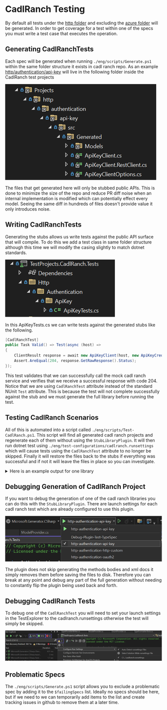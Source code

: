 <!-- cspell:ignore cadlranch -->

# CadlRanch Testing

By default all tests under the [http folder](https://github.com/Azure/cadl-ranch/tree/main/packages/cadl-ranch-specs/http) and excluding the [azure folder](https://github.com/Azure/cadl-ranch/tree/main/packages/cadl-ranch-specs/http/azure) will be generated. In order to get coverage for a test within one of the specs you must write a test case that executes the operation.

## Generating CadlRanchTests

Each spec will be generated when running `./eng/scripts/Generate.ps1` within the same folder structure it exists in cadl ranch repo. As an example [http/authentication/api-key](https://github.com/Azure/cadl-ranch/tree/main/packages/cadl-ranch-specs/http/authentication/api-key)
will live in the following folder inside the CadlRanch test projects

![alt text](generation-structure.png)

The files that get generated here will only be stubbed public APIs. This is done to minimize the size of the repo and reduce PR diff noise when an internal implementation is modified which can potentially effect every model. Seeing the same diff in hundreds of files doesn't provide value it only introduces noise.

## Writing CadlRanchTests

Generating the stubs allows us write tests against the public API surface that will compile. To do this we add a test class in same folder structure although this time we will modify the casing slightly to match dotnet standards.

![alt text](test-structure.png)

In this ApiKeyTests.cs we can write tests against the generated stubs like the following.

```C#
[CadlRanchTest]
public Task Valid() => Test(async (host) =>
{
    ClientResult response = await new ApiKeyClient(host, new ApiKeyCredential("valid-key"), null).ValidAsync();
    Assert.AreEqual(204, response.GetRawResponse().Status);
});
```

This test validates that we can successfully call the mock cadl ranch service and verifies that we receive a successful response with code 204. Notice that we are using `CadlRanchTest` attribute instead of the standard NUnit `Test` attribute. This is because the test will not complete successfully against the stub and we must generate the full library before running the test.

## Testing CadlRanch Scenarios

All of this is automated into a script called `./eng/scripts/Test-CadlRanch.ps1`. This script will find all generated cadl ranch projects and regenerate each of them without using the `StubLibraryPlugin`. It will then run dotnet test using `./eng/test-configurations/cadlranch.runsettings` which will cause tests using the `CadlRanchTest` attribute to no longer be skipped. Finally it will restore the files back to the stubs if everything was successful and if not it will leave the files in place so you can investigate.

<details>
<Summary>Here is an example output for one library</Summary>

```
Regenerating http\authentication\api-key
> npx tsp compile C:\git\typespec\packages\http-client-csharp\node_modules\@azure-tools\cadl-ranch-specs\http\authentication\api-key\main.tsp --trace @typespec/http-client-csharp --emit @typespec/http-client-csharp --option @typespec/http-client-csharp.emitter-output-dir=C:\git\typespec\packages\http-client-csharp\generator\TestProjects\CadlRanch\http\authentication\api-key --option @typespec/http-client-csharp.save-inputs=true
TypeSpec compiler v0.58.0

trace @typespec/http-client-csharp.info: routes:2
trace @typespec/http-client-csharp.info: load operation: valid, path:/authentication/api-key/valid
trace @typespec/http-client-csharp.info: load operation: invalid, path:/authentication/api-key/invalid
trace @typespec/http-client-csharp.info: Checking if C:/git/m-nash/typespec/packages/http-client-csharp/generator/TestProjects/CadlRanch/http/authentication/api-key/src/Authentication.ApiKey.csproj exists
trace @typespec/http-client-csharp.info: dotnet --roll-forward Major C:/git/m-nash/typespec/packages/http-client-csharp/dist/generator/Microsoft.Generator.CSharp.dll C:/git/m-nash/typespec/packages/http-client-csharp/generator/TestProjects/CadlRanch/http/authentication/api-key -p ClientModelPlugin
Writing C:\git\typespec\packages\http-client-csharp\generator\TestProjects\CadlRanch\http\authentication\api-key\src\Generated\Models\InvalidAuth.cs
Writing C:\git\typespec\packages\http-client-csharp\generator\TestProjects\CadlRanch\http\authentication\api-key\src\Generated\Models\InvalidAuth.Serialization.cs
Writing C:\git\typespec\packages\http-client-csharp\generator\TestProjects\CadlRanch\http\authentication\api-key\src\Generated\Internal\ChangeTrackingList.cs
Writing C:\git\typespec\packages\http-client-csharp\generator\TestProjects\CadlRanch\http\authentication\api-key\src\Generated\Internal\ChangeTrackingDictionary.cs
Writing C:\git\typespec\packages\http-client-csharp\generator\TestProjects\CadlRanch\http\authentication\api-key\src\Generated\Internal\Argument.cs
Writing C:\git\typespec\packages\http-client-csharp\generator\TestProjects\CadlRanch\http\authentication\api-key\src\Generated\Internal\Optional.cs
Writing C:\git\typespec\packages\http-client-csharp\generator\TestProjects\CadlRanch\http\authentication\api-key\src\Generated\ApiKeyClientOptions.cs
Writing C:\git\typespec\packages\http-client-csharp\generator\TestProjects\CadlRanch\http\authentication\api-key\src\Generated\ApiKeyClient.cs
Writing C:\git\typespec\packages\http-client-csharp\generator\TestProjects\CadlRanch\http\authentication\api-key\src\Generated\ApiKeyClient.RestClient.cs
Writing C:\git\typespec\packages\http-client-csharp\generator\TestProjects\CadlRanch\http\authentication\api-key\src\Generated\Internal\ModelSerializationExtensions.cs
Writing C:\git\typespec\packages\http-client-csharp\generator\TestProjects\CadlRanch\http\authentication\api-key\src\Generated\Internal\TypeFormatters.cs
Writing C:\git\typespec\packages\http-client-csharp\generator\TestProjects\CadlRanch\http\authentication\api-key\src\Generated\Internal\ClientPipelineExtensions.cs
Writing C:\git\typespec\packages\http-client-csharp\generator\TestProjects\CadlRanch\http\authentication\api-key\src\Generated\Internal\ErrorResult.cs
Writing C:\git\typespec\packages\http-client-csharp\generator\TestProjects\CadlRanch\http\authentication\api-key\src\Generated\Internal\ClientUriBuilder.cs
Compilation completed successfully.

Testing http\authentication\api-key
> dotnet test C:\git\typespec\packages\http-client-csharp\generator\TestProjects\CadlRanch.Tests\TestProjects.CadlRanch.Tests.csproj --filter "FullyQualifiedName~TestProjects.CadlRanch.Tests.Http.Authentication.ApiKey" --settings C:\git\typespec\packages\http-client-csharp\eng\test-configurations\cadlranch.runsettings
  Determining projects to restore...
  All projects are up-to-date for restore.
  TestProjects.CadlRanch.Tests -> C:\git\typespec\packages\http-client-csharp\generator\artifacts\bin\TestProjects.CadlRanch.Tests\Debug\net8.0\TestProjects.CadlRanch.Tests.dll
Test run for C:\git\typespec\packages\http-client-csharp\generator\artifacts\bin\TestProjects.CadlRanch.Tests\Debug\net8.0\TestProjects.CadlRanch.Tests.dll (.NETCoreApp,Version=v8.0)
Microsoft (R) Test Execution Command Line Tool Version 17.10.0 (x64)
Copyright (c) Microsoft Corporation.  All rights reserved.

Starting test execution, please wait...
A total of 1 test files matched the specified pattern.

Passed!  - Failed:     0, Passed:     2, Skipped:     0, Total:     2, Duration: 2 s - TestProjects.CadlRanch.Tests.dll (net8.0)
Restoring http\authentication\api-key
> git clean -xfd C:\git\typespec\packages\http-client-csharp\generator\TestProjects\CadlRanch\http\authentication\api-key
Removing ../generator/TestProjects/CadlRanch/http/authentication/api-key/src/Generated/Internal/
> git restore C:\git\typespec\packages\http-client-csharp\generator\TestProjects\CadlRanch\http\authentication\api-key
```

</details>

## Debugging Generation of CadlRanch Project

If you want to debug the generation of one of the cadl ranch libraries you can do this with the `StubLibraryPlugin`. There are launch settings for each cadl ranch test which are already configured to use this plugin.

![alt text](launch-settings.png)

The plugin does not skip generating the methods bodies and xml docs it simply removes them before saving the files to disk. Therefore you can break at any point and debug any part of the full generation without needing to constantly flip the plugin being used back and forth.

## Debugging CadlRanch Tests

To debug one of the `CadlRanchTest` you will need to set your launch settings in the TestExplorer to the cadlranch.runsettings otherwise the test will simply be skipped.

![alt text](runsettings.png)

## Problematic Specs

The `./eng/scripts/Generate.ps1` script allows you to exclude a problematic spec by adding it to the `$failingSpecs` list. Ideally no specs should be here, but if we need to we can temporarily add items to the list and create tracking issues in github to remove them at a later time.
